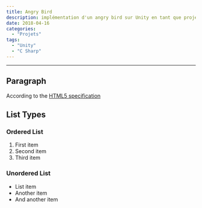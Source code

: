 ```yaml
---
title: Angry Bird
description: implémentation d'un angry bird sur Unity en tant que projet personnel
date: 2018-04-16
categories:
  - "Projets"
tags:
  - "Unity"
  - "C Sharp"
---
```



***

## Paragraph

According to the [HTML5 specification](https://www.w3.org/TR/html5/dom.html#elements) 

## List Types

### Ordered List

1. First item
2. Second item
3. Third item

### Unordered List

* List item
* Another item
* And another item
